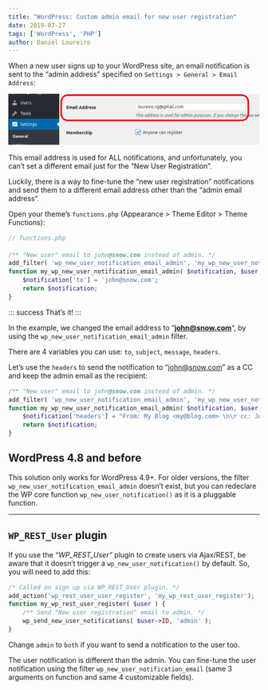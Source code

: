 ```yaml
---
title: "WordPress: Custom admin email for new user registration"
date: 2019-07-27
tags: ['WordPress', 'PHP']
author: Daniel Loureiro
---
```

When a new user signs up to your WordPress site, an email notification is sent to the “admin address” specified on `Settings > General > Email Address`:
<!-- more -->

![WordPress Admin Email](./wp-admin-email.png)

This email address is used for ALL notifications, and unfortunately, you can’t set a different email just for the “New User Registration”.

Luckily, there is a way to fine-tune the “new user registration” notifications and send them to a different email address other than the “admin email address”.

Open your theme’s `functions.php` (Appearance > Theme Editor > Theme Functions):

```php
// functions.php

/** "New user" email to john@snow.com instead of admin. */
add_filter( 'wp_new_user_notification_email_admin', 'my_wp_new_user_notification_email_admin', 10, 3 );
function my_wp_new_user_notification_email_admin( $notification, $user, $blogname ) {
    $notification['to'] = 'john@snow.com';
    return $notification;
}
```

::: success
That’s it!
:::

In the example, we changed the email address to “**john@snow.com**“, by using the `wp_new_user_notification_email_admin` filter.

There are 4 variables you can use: `to`, `subject`, `message`, `headers`.

Let’s use the `headers` to send the notification to “john@snow.com” as a CC and keep the admin email as the recipient:

```php
/** "New user" email to john@snow.com instead of admin. */
add_filter( 'wp_new_user_notification_email_admin', 'my_wp_new_user_notification_email_admin', 10, 3 );
function my_wp_new_user_notification_email_admin( $notification, $user, $blogname ) {
    $notification['headers'] = "From: My Blog <my@blog.com> \n\r cc: John Snow <john@snow.com>"
    return $notification;
}
```

## WordPress 4.8 and before

This solution only works for WordPress 4.9+. For older versions, the filter `wp_new_user_notification_email_admin` doesn’t exist, but you can redeclare the WP core function `wp_new_user_notification()` as it is a pluggable function.

---

## `WP_REST_User` plugin

If you use the *“WP_REST_User”* plugin to create users via Ajax/REST, be aware that it doesn’t trigger a `wp_new_user_notification()` by default. So, you will need to add this:

```php
/* Called on sign up via WP_REST_User plugin. */
add_action('wp_rest_user_user_register', 'my_wp_rest_user_register');
function my_wp_rest_user_register( $user ) {
    /** Send "New user registration" email to admin. */
    wp_send_new_user_notifications( $user->ID, 'admin' );
}
```

Change `admin` to `both` if you want to send a notification to the user too.

The user notification is different than the admin. You can fine-tune the user notification using the filter `wp_new_user_notification_email` (same 3 arguments on function and same 4 customizable fields).
